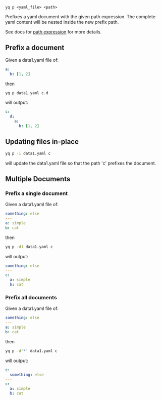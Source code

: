 ```
yq p <yaml_file> <path>
```

Prefixes a yaml document with the given path expression. The complete yaml content will be nested inside the new prefix path.

See docs for [path expression](path_expressions.md) for more details.

## Prefix a document
Given a data1.yaml file of:
```yaml
a:
  b: [1, 2]
```
then
```bash
yq p data1.yaml c.d
```
will output:
```yaml
c:
  d:
    a:
      b: [1, 2]
```

## Updating files in-place
```bash
yq p -i data1.yaml c
```
will update the data1.yaml file so that the path 'c' prefixes the document.

## Multiple Documents
### Prefix a single document
Given a data1.yaml file of:
```yaml
something: else
---
a: simple
b: cat
```
then
```bash
yq p -d1 data1.yaml c
```
will output:
```yaml
something: else
---
c:
  a: simple
  b: cat
```

### Prefix all documents
Given a data1.yaml file of:
```yaml
something: else
---
a: simple
b: cat
```
then
```bash
yq p -d'*' data1.yaml c
```
will output:
```yaml
c:
  something: else
---
c:
  a: simple
  b: cat
```
